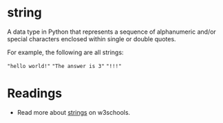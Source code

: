# string

A data type in Python that represents a sequence of alphanumeric and/or special characters enclosed within single or double quotes.

For example, the following are all strings:

`"hello world!"`
`"The answer is 3"`
`"!!!"`

# Readings

- Read more about [strings](https://www.w3schools.com/python/python_strings.asp) on w3schools.
